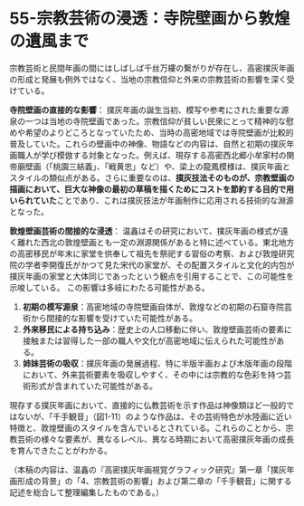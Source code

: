 # 55-宗教芸術の浸透：寺院壁画から敦煌の遺風まで

宗教芸術と民間年画の間にはしばしば千丝万縷の繋がりが存在し、高密撲灰年画の形成と発展も例外ではなく、当地の宗教信仰と外来の宗教芸術の影響を深く受けている。

**寺院壁画の直接的な影響**：
撲灰年画の誕生当初、模写や参考にされた重要な源泉の一つは当地の寺院壁画であった。宗教信仰が貧しい民衆にとって精神的な慰めや希望のよりどころとなっていたため、当時の高密地域では寺院壁画が比較的普及していた。これらの壁画中の神像、物語などの内容は、自然と初期の撲灰年画職人が学び模倣する対象となった。例えば、現存する高密西北郷小牟家村の関帝廟壁画（「桃園三結義」、「戦黄忠」など）や、梁上の龍鳳模様は、撲灰年画とスタイルの類似点がある。さらに重要なのは、**撲灰技法そのものが、宗教壁画の描画において、巨大な神像の最初の草稿を描くためにコストを節約する目的で用いられていた**ことであり、これは撲灰技法が年画制作に応用される技術的な淵源となった。

**敦煌壁画芸術の間接的な浸透**：
温鑫はその研究において、撲灰年画の様式が遠く離れた西北の敦煌壁画とも一定の淵源関係があると特に述べている。東北地方の高密移民が年末に家堂を供奉して祖先を祭祀する習俗の考察、および敦煌研究院の学者李開復氏がかつて見た宋代の家堂が、その配置スタイルと文化的内包が撲灰年画の家堂と大体同じであったという観点を引用することで、この可能性を示唆している。
この影響は多岐にわたる可能性がある。
1.  **初期の模写源泉**：高密地域の寺院壁画自体が、敦煌などの初期の石窟寺院芸術から間接的な影響を受けていた可能性がある。
2.  **外来移民による持ち込み**：歴史上の人口移動に伴い、敦煌壁画芸術の要素に接触または習得した一部の職人や文化が高密地域に伝えられた可能性がある。
3.  **姉妹芸術の吸収**：撲灰年画の発展過程、特に半版半画および木版年画の段階において、外来芸術要素を吸収しやすく、その中には宗教的な色彩を持つ芸術形式が含まれていた可能性がある。

現存する撲灰年画において、直接的に仏教芸術を示す作品は神像類ほど一般的ではないが、「千手観音」（図1-11）のような作品は、その芸術特色が水陸画に近い特徴と、敦煌壁画のスタイルを含んでいるとされている。これらのことから、宗教芸術の様々な要素が、異なるレベル、異なる時期において高密撲灰年画の成長を育んできたことがわかる。

（本稿の内容は、温鑫の『高密撲灰年画視覚グラフィック研究』第一章「撲灰年画形成の背景」の「4、宗教芸術の影響」および第二章の「千手観音」に関する記述を総合して整理編集したものである。）
